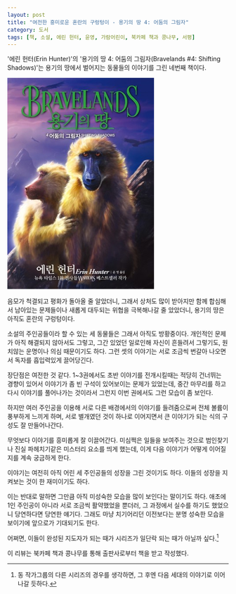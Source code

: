 ```yaml
---
layout: post
title: "여전한 흥미로운 혼란의 구렁텅이 - 용기의 땅 4: 어둠의 그림자"
category: 도서
tags: [책, 소설, 에린 헌터, 윤영, 가람어린이, 북카페 책과 콩나무, 서평]
---
```


'에린 헌터(Erin Hunter)'의
'용기의 땅 4: 어둠의 그림자(Bravelands #4: Shifting Shadows)'는
용기의 땅에서 벌어지는 동물들의 이야기를 그린 네번째 책이다.

![표지](/images/book/bravelands-4-shifting-shadows-book-h480.jpg)

음모가 척결되고 평화가 돌아올 줄 알았더니,
그래서 상처도 많이 받아지만 함께 합심해서 남아있는 문제들이나 새롭게 대두되는 위협을 극복해나갈 줄 았았더니,
용기의 땅은 아직도 혼란의 구렁텅이다.

소설의 주인공들이라 할 수 있는 세 동물들은 그래서 아직도 방황중이다.
개인적인 문제가 아직 해결되지 않아서도 그렇고,
그간 있었던 일로인해 자신이 흔들려서 그렇기도,
원치않는 운명이나 의심 때문이기도 하다.
그런 셋의 이야기는 서로 조금씩 번갈아 나오면서 독자를 흡입력있게 끌어당긴다.

장단점은 여전한 것 같다.
1~3권에서도 초반 이야기를 전개시킬때는 적당히 건너뛰는 경향이 있어서
이야기가 좀 빈 구석이 있어보이는 문제가 있었는데,
중간 마무리를 하고 다시 이야기를 풀어나가는 것이라서 그런지 이번 권에서도 그런 모습이 좀 보인다.

하지만 여러 주인공을 이용해 서로 다른 배경에서의 이야기를 들려줌으로써
전체 볼륨이 풍부하게 느끼게 하며,
서로 별개였던 것이 하나로 이어지면서 큰 이야기가 되는 식의 구성도 잘 만들어나간다.

무엇보다 이야기를 흥미롭게 잘 이끌어간다.
미심쩍은 일들을 보여주는 것으로 범인찾기나 진실 파헤치기같은 미스터리 요소를 띄게 했는데,
이게 다음 이야기가 어떻게 이어질지를 계속 궁금하게 한다.

이야기는 여전히 아직 어린 세 주인공들의 성장을 그린 것이기도 하다.
이들의 성장을 지켜보는 것이 한 재미이기도 하다.

이는 반대로 말하면 그만큼 아직 미성숙한 모습을 많이 보인다는 말이기도 하다.
애초에 1인 주인공이 아니라 서로 조금씩 활약했었을 뿐더러,
그 과정에서 실수를 하기도 했었으니
당연하다면 당연한 얘기다.
그래도 마냥 치기어리던 이전보다는 분명 성숙한 모습을 보이기에 앞으로가 기대되기도 한다.

어쩌면, 이들이 완성된 지도자가 되는 때가 시리즈가 일단락 되는 때가 아닐까 싶다.[^1]

[^1]: 동 작가그룹의 다른 시리즈의 경우를 생각하면, 그 후엔 다음 세대의 이야기로 이어나갈 듯하다.



<div class="im im-info">
이 리뷰는 북카페 책과 콩나무를 통해 출판사로부터 책을 받고 작성했다.
</div>
